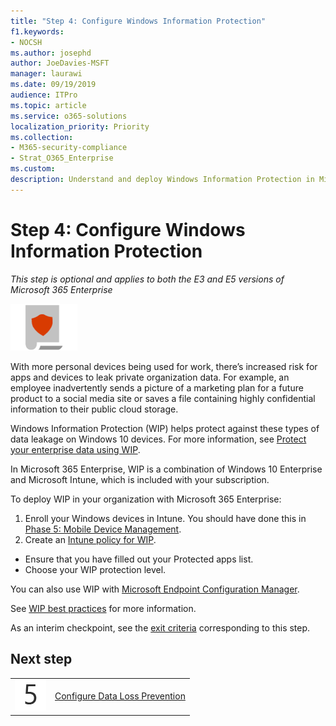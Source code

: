 ```yaml
---
title: "Step 4: Configure Windows Information Protection"
f1.keywords:
- NOCSH
ms.author: josephd
author: JoeDavies-MSFT
manager: laurawi
ms.date: 09/19/2019
audience: ITPro
ms.topic: article
ms.service: o365-solutions
localization_priority: Priority
ms.collection: 
- M365-security-compliance
- Strat_O365_Enterprise
ms.custom:
description: Understand and deploy Windows Information Protection in Microsoft 365.
---
```


# Step 4: Configure Windows Information Protection

*This step is optional and applies to both the E3 and E5 versions of Microsoft 365 Enterprise*

![Phase 6: Information Protection](../media/deploy-foundation-infrastructure/infoprotection_icon-small.png)

With more personal devices being used for work, there’s increased risk for apps and devices to leak private organization data. For example, an employee inadvertently sends a picture of a marketing plan for a future product to a social media site or saves a file containing highly confidential information to their public cloud storage. 

Windows Information Protection (WIP) helps protect against these types of data leakage on Windows 10 devices. For more information, see [Protect your enterprise data using WIP](https://docs.microsoft.com/windows/security/information-protection/windows-information-protection/protect-enterprise-data-using-wip).

In Microsoft 365 Enterprise, WIP is a combination of Windows 10 Enterprise and Microsoft Intune, which is included with your subscription. 

To deploy WIP in your organization with Microsoft 365 Enterprise:

1. Enroll your Windows devices in Intune. You should have done this in [Phase 5: Mobile Device Management](mobility-infrastructure.md).
2. Create an [Intune policy for WIP](https://docs.microsoft.com/windows/security/information-protection/windows-information-protection/create-wip-policy-using-intune-azure).
  -	Ensure that you have filled out your Protected apps list.
  - Choose your WIP protection level.

You can also use WIP with [Microsoft Endpoint Configuration Manager](https://docs.microsoft.com/windows/security/information-protection/windows-information-protection/overview-create-wip-policy-sccm). 

See [WIP best practices]( https://docs.microsoft.com/windows/security/information-protection/windows-information-protection/guidance-and-best-practices-wip) for more information.

As an interim checkpoint, see the [exit criteria](infoprotect-exit-criteria.md#crit-infoprotect-step4) corresponding to this step.

## Next step

|||
|:-------|:-----|
|![Step 5](../media/stepnumbers/Step5.png)|[Configure Data Loss Prevention](infoprotect-data-loss-prevention.md)|


